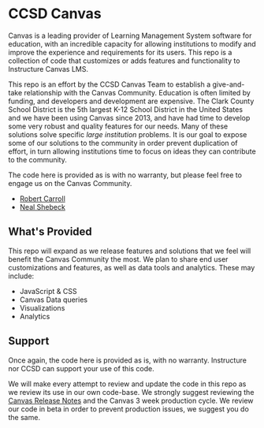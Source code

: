 # CCSD Canvas
Canvas is a leading provider of Learning Management System software for education, with an incredible capacity for allowing institutions to modify and improve the experience and requirements for its users. This repo is a collection of code that customizes or adds features and functionality to Instructure Canvas LMS. 

This repo is an effort by the CCSD Canvas Team to establish a give-and-take relationship with the Canvas Community. Education is often limited by funding, and developers and development are expensive. The Clark County School District is the 5th largest K-12 School District in the United States and we have been using Canvas since 2013, and have had time to develop some very robust and quality features for our needs. Many of these solutions solve specific *large institution* problems. It is our goal to expose some of our solutions to the community in order prevent duplication of effort, in turn allowing institutions time to focus on ideas they can contribute to the community.

The code here is provided as is with no warranty, but please feel free to engage us on the Canvas Community.
* [Robert Carroll](https://community.canvaslms.com/people/carroll-ccsd)
* [Neal Shebeck](https://community.canvaslms.com/people/SHEBENE)

## What's Provided
This repo will expand as we release features and solutions that we feel will benefit the Canvas Community the most. We plan to share end user customizations and features, as well as data tools and analytics. These may include:

* JavaScript & CSS
* Canvas Data queries
* Visualizations
* Analytics

## Support
Once again, the code here is provided as is, with no warranty. Instructure nor CCSD can support your use of this code.

We will make every attempt to review and update the code in this repo as we review its use in our own code-base. We strongly suggest reviewing the [Canvas Release Notes](https://community.canvaslms.com/community/answers/releases) and the Canvas 3 week production cycle. We review our code in beta in order to prevent production issues, we suggest you do the same.
